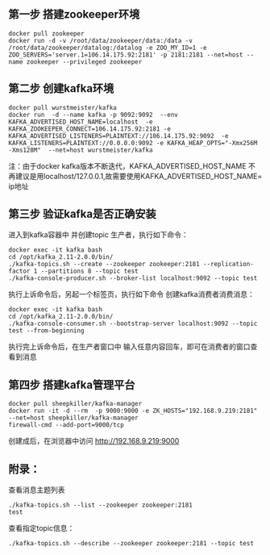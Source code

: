 ## 第一步 搭建zookeeper环境

```
docker pull zookeeper
docker run -d -v /root/data/zookeeper/data:/data -v /root/data/zookeeper/datalog:/datalog -e ZOO_MY_ID=1 -e ZOO_SERVERS='server.1=106.14.175.92:2181' -p 2181:2181 --net=host --name zookeeper --privileged zookeeper
```
## 第二步 创建kafka环境

```
docker pull wurstmeister/kafka
docker run  -d --name kafka -p 9092:9092  --env KAFKA_ADVERTISED_HOST_NAME=localhost  -e KAFKA_ZOOKEEPER_CONNECT=106.14.175.92:2181 -e KAFKA_ADVERTISED_LISTENERS=PLAINTEXT://106.14.175.92:9092  -e KAFKA_LISTENERS=PLAINTEXT://0.0.0.0:9092 -e KAFKA_HEAP_OPTS="-Xmx256M -Xms128M"  --net=host wurstmeister/kafka 
```
注：由于docker kafka版本不断迭代，KAFKA_ADVERTISED_HOST_NAME 不再建议是用localhost/127.0.0.1,故需要使用KAFKA_ADVERTISED_HOST_NAME= ip地址

## 第三步 验证kafka是否正确安装
进入到kafka容器中 并创建topic 生产者，执行如下命令：
```
docker exec -it kafka bash
cd /opt/kafka_2.11-2.0.0/bin/
./kafka-topics.sh --create --zookeeper zookeeper:2181 --replication-factor 1 --partitions 8 --topic test
./kafka-console-producer.sh --broker-list localhost:9092 --topic test
```
执行上诉命令后，另起一个标签页，执行如下命令 创建kafka消费者消费消息：
```
docker exec -it kafka bash
cd /opt/kafka_2.11-2.0.0/bin/
./kafka-console-consumer.sh --bootstrap-server localhost:9092 --topic test --from-beginning
```
执行完上诉命令后，在生产者窗口中 输入任意内容回车，即可在消费者的窗口查看到消息

## 第四步 搭建kafka管理平台
```
docker pull sheepkiller/kafka-manager
docker run -it -d --rm  -p 9000:9000 -e ZK_HOSTS="192.168.9.219:2181" --net=host sheepkiller/kafka-manager
firewall-cmd --add-port=9000/tcp
```
创建成后，在浏览器中访问 http://192.168.9.219:9000

## 附录：
查看消息主题列表
```
./kafka-topics.sh --list --zookeeper zookeeper:2181
test
```
查看指定topic信息：
```
./kafka-topics.sh --describe --zookeeper zookeeper:2181 --topic test
```
